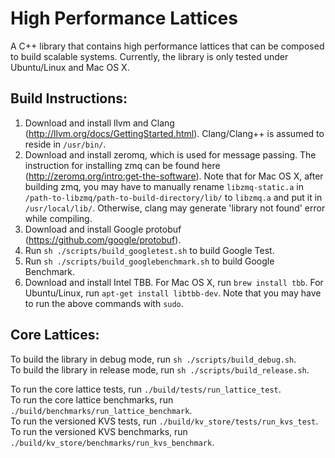 # High Performance Lattices

A C++ library that contains high performance lattices that can be composed to build scalable systems. Currently, the library is only tested under Ubuntu/Linux and Mac OS X.

## Build Instructions:


1. Download and install llvm and Clang (http://llvm.org/docs/GettingStarted.html). Clang/Clang++ is assumed to reside in `/usr/bin/`.
2. Download and install zeromq, which is used for message passing. The instruction for installing zmq can be found here (http://zeromq.org/intro:get-the-software). Note that for Mac OS X, after building zmq, you may have to manually rename `libzmq-static.a` in `/path-to-libzmq/path-to-build-directory/lib/` to `libzmq.a` and put it in `/usr/local/lib/`. Otherwise, clang may generate 'library not found' error while compiling.
3. Download and install Google protobuf (https://github.com/google/protobuf).
4. Run `sh ./scripts/build_googletest.sh` to build Google Test.
5. Run `sh ./scripts/build_googlebenchmark.sh` to build Google Benchmark.
6. Download and install Intel TBB. For Mac OS X, run `brew install tbb`. For Ubuntu/Linux, run `apt-get install libtbb-dev`. Note that you may have to run the above commands with `sudo`.

## Core Lattices:

To build the library in debug mode, run `sh ./scripts/build_debug.sh`.<br />
To build the library in release mode, run `sh ./scripts/build_release.sh`.

To run the core lattice tests, run `./build/tests/run_lattice_test`.<br />
To run the core lattice benchmarks, run `./build/benchmarks/run_lattice_benchmark`.<br />
To run the versioned KVS tests, run `./build/kv_store/tests/run_kvs_test`.<br />
To run the versioned KVS benchmarks, run `./build/kv_store/benchmarks/run_kvs_benchmark`.
